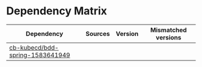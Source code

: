# Dependency Matrix

Dependency | Sources | Version | Mismatched versions
---------- | ------- | ------- | -------------------
[cb-kubecd/bdd-spring-1583641949](https://github.com/cb-kubecd/bdd-spring-1583641949.git) |  | []() | 
